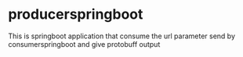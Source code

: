 # producerspringboot
This is springboot application that consume the url parameter send by consumerspringboot and give protobuff output
